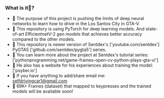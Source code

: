### What is it🤖?
- 🚗 The purpose of this project is pushing the limits of deep neural networks to learn how to drive in the Los Santos City in GTA-V.
- 🚗 This repository is using PyTorch for deep learning models. And state-of-art EfficientnetV-2 gen models that achieves better accuracy compared to the other models.
- 🚗 This repository is newer version of Sentdex's ['youtube.com/sentdex'] PyGTA5 ['github.com/sentdex/pygta5'] series.
- 🚗 You can learn more about the project at Sentdex's tutorial series: ['pythonprogramming.net/game-frames-open-cv-python-plays-gta-v/']
- 🚗 He also has a website for his experiences about training the model: ['psyber.io']
- 🚗 If you have anything to add/share email me: selfdrivingcar1@gmail.com
- 🚗 69K+ Frames (dataset) that mapped to keypresses and the trained models will be available soon!
